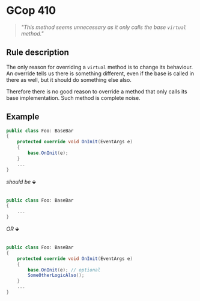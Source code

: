 ﻿# GCop 410

> *"This method seems unnecessary as it only calls the base `virtual` method."*

## Rule description

The only reason for overriding a `virtual` method is to change its behaviour. An override tells us there is something different, even if the base is called in there as well, but it should do something else also.

Therefore there is no good reason to override a method that only calls its base implementation. Such method is complete noise.

## Example

```csharp
public class Foo: BaseBar
{
    protected override void OnInit(EventArgs e)
    {
        base.OnInit(e);
    }
    ...
}
```

*should be* 🡻

```csharp

public class Foo: BaseBar
{
    ...
}
```

*OR* 🡻

```csharp

public class Foo: BaseBar
{
    protected override void OnInit(EventArgs e)
    {    
        base.OnInit(e); // optional
        SomeOtherLogicAlso();
    }
    ...
}
```
